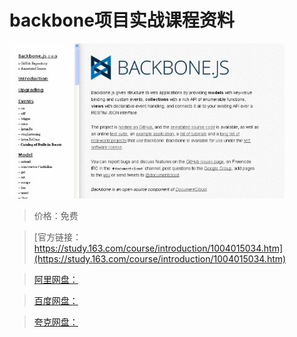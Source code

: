 # backbone项目实战课程资料

![img](../../../assets/study163/free/2B38469C45B0EB1B2C2144FC30CCADC1.jpg)

> 价格：免费

> [官方链接：https://study.163.com/course/introduction/1004015034.htm](https://study.163.com/course/introduction/1004015034.htm)

> [阿里网盘：]()

> [百度网盘：]()

> [夸克网盘：]()
